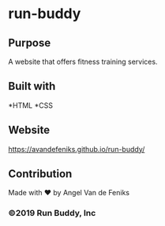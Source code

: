 # run-buddy

## Purpose
A website that offers fitness training services.

## Built with
*HTML
*CSS 

## Website
https://avandefeniks.github.io/run-buddy/

## Contribution
Made with ❤️ by Angel Van de Feniks

### ©2019 Run Buddy, Inc
